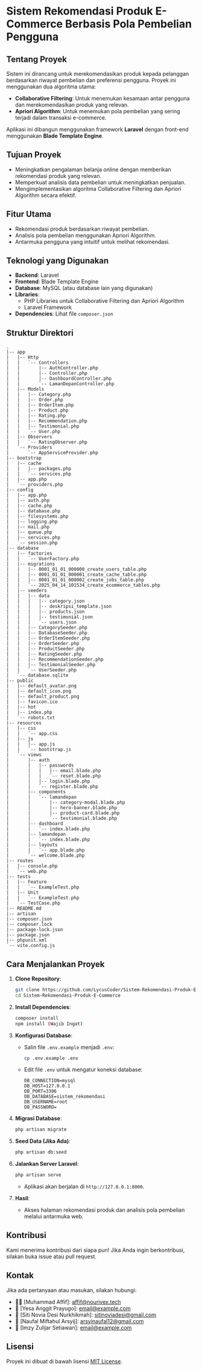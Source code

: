 # Sistem Rekomendasi Produk E-Commerce Berbasis Pola Pembelian Pengguna

## Tentang Proyek
Sistem ini dirancang untuk merekomendasikan produk kepada pelanggan berdasarkan riwayat pembelian dan preferensi pengguna. Proyek ini menggunakan dua algoritma utama:
- **Collaborative Filtering**: Untuk menemukan kesamaan antar pengguna dan merekomendasikan produk yang relevan.
- **Apriori Algorithm**: Untuk menemukan pola pembelian yang sering terjadi dalam transaksi e-commerce.

Aplikasi ini dibangun menggunakan framework **Laravel** dengan front-end menggunakan **Blade Template Engine**.

## Tujuan Proyek
- Meningkatkan pengalaman belanja online dengan memberikan rekomendasi produk yang relevan.
- Memperkuat analisis data pembelian untuk meningkatkan penjualan.
- Mengimplementasikan algoritma Collaborative Filtering dan Apriori Algorithm secara efektif.

## Fitur Utama
- Rekomendasi produk berdasarkan riwayat pembelian.
- Analisis pola pembelian menggunakan Apriori Algorithm.
- Antarmuka pengguna yang intuitif untuk melihat rekomendasi.

## Teknologi yang Digunakan
- **Backend**: Laravel
- **Frontend**: Blade Template Engine
- **Database**: MySQL (atau database lain yang digunakan)
- **Libraries**: 
  - PHP Libraries untuk Collaborative Filtering dan Apriori Algorithm
  - Laravel Framework
- **Dependencies**: Lihat file `composer.json`

## Struktur Direktori
```
.
|-- app
|   |-- Http
|   |   `-- Controllers
|   |       |-- AuthController.php
|   |       |-- Controller.php
|   |       |-- DashboardController.php
|   |       `-- LamanDepanController.php
|   |-- Models
|   |   |-- Category.php
|   |   |-- Order.php
|   |   |-- OrderItem.php
|   |   |-- Product.php
|   |   |-- Rating.php
|   |   |-- Recommendation.php
|   |   |-- Testimonial.php
|   |   `-- User.php
|   |-- Observers
|   |   `-- RatingObserver.php
|   `-- Providers
|       `-- AppServiceProvider.php
|-- bootstrap
|   |-- cache
|   |   |-- packages.php
|   |   `-- services.php
|   |-- app.php
|   `-- providers.php
|-- config
|   |-- app.php
|   |-- auth.php
|   |-- cache.php
|   |-- database.php
|   |-- filesystems.php
|   |-- logging.php
|   |-- mail.php
|   |-- queue.php
|   |-- services.php
|   `-- session.php
|-- database
|   |-- factories
|   |   `-- UserFactory.php
|   |-- migrations
|   |   |-- 0001_01_01_000000_create_users_table.php
|   |   |-- 0001_01_01_000001_create_cache_table.php
|   |   |-- 0001_01_01_000002_create_jobs_table.php
|   |   `-- 2025_04_14_101534_create_ecommerce_tables.php
|   |-- seeders
|   |   |-- data
|   |   |   |-- category.json
|   |   |   |-- deskripsi_template.json
|   |   |   |-- products.json
|   |   |   |-- testimonial.json
|   |   |   `-- users.json
|   |   |-- CategorySeeder.php
|   |   |-- DatabaseSeeder.php
|   |   |-- OrderItemSeeder.php
|   |   |-- OrderSeeder.php
|   |   |-- ProductSeeder.php
|   |   |-- RatingSeeder.php
|   |   |-- RecommendationSeeder.php
|   |   |-- TestimonialSeeder.php
|   |   `-- UserSeeder.php
|   `-- database.sqlite
|-- public
|   |-- default_avatar.png
|   |-- default_icon.png
|   |-- default_product.png
|   |-- favicon.ico
|   |-- hot
|   |-- index.php
|   `-- robots.txt
|-- resources
|   |-- css
|   |   `-- app.css
|   |-- js
|   |   |-- app.js
|   |   `-- bootstrap.js
|   `-- views
|       |-- auth
|       |   |-- passwords
|       |   |   |-- email.blade.php
|       |   |   `-- reset.blade.php
|       |   |-- login.blade.php
|       |   `-- register.blade.php
|       |-- components
|       |   `-- lamandepan
|       |       |-- category-modal.blade.php
|       |       |-- hero-banner.blade.php
|       |       |-- product-card.blade.php
|       |       `-- testimonial.blade.php
|       |-- dashboard
|       |   `-- index.blade.php
|       |-- lamandepan
|       |   `-- index.blade.php
|       |-- layouts
|       |   `-- app.blade.php
|       `-- welcome.blade.php
|-- routes
|   |-- console.php
|   `-- web.php
|-- tests
|   |-- Feature
|   |   `-- ExampleTest.php
|   |-- Unit
|   |   `-- ExampleTest.php
|   `-- TestCase.php
|-- README.md
|-- artisan
|-- composer.json
|-- composer.lock
|-- package-lock.json
|-- package.json
|-- phpunit.xml
`-- vite.config.js
```

## Cara Menjalankan Proyek
1. **Clone Repository**:
   ```bash
   git clone https://github.com/LycusCoder/Sistem-Rekomendasi-Produk-E-Commerce.git
   cd Sistem-Rekomendasi-Produk-E-Commerce
   ```

2. **Install Dependencies**:
   ```bash
   composer install
   npm install (Wajib Ingat)
   ```

3. **Konfigurasi Database**:
   - Salin file `.env.example` menjadi `.env`:
     ```bash
     cp .env.example .env
     ```
   - Edit file `.env` untuk mengatur koneksi database:
     ```
     DB_CONNECTION=mysql
     DB_HOST=127.0.0.1
     DB_PORT=3306
     DB_DATABASE=sistem_rekomendasi
     DB_USERNAME=root
     DB_PASSWORD=
     ```

4. **Migrasi Database**:
   ```bash
   php artisan migrate
   ```

5. **Seed Data (Jika Ada)**:
   ```bash
   php artisan db:seed
   ```

6. **Jalankan Server Laravel**:
   ```bash
   php artisan serve
   ```
   - Aplikasi akan berjalan di `http://127.0.0.1:8000`.

7. **Hasil**:
   - Akses halaman rekomendasi produk dan analisis pola pembelian melalui antarmuka web.

## Kontribusi
Kami menerima kontribusi dari siapa pun! Jika Anda ingin berkontribusi, silakan buka issue atau pull request.

## Kontak

Jika ada pertanyaan atau masukan, silakan hubungi:

- 👨‍💻 [Muhammad Affif]: affif@nourivex.tech
- 🌟 [Yesa Anggit Prayugo]: email@example.com
- 📝 [Siti Novia Desi Nurkhikmah]: sitinoviadesi@gmail.com
- 🚀 [Naufal Miftahul Arsyij]: arsyinaufal12@gmail.com
- 🎉 [Imzy Zulijar Setiawan]: email@example.com

## Lisensi
Proyek ini dibuat di bawah lisensi [MIT License](LICENSE).
